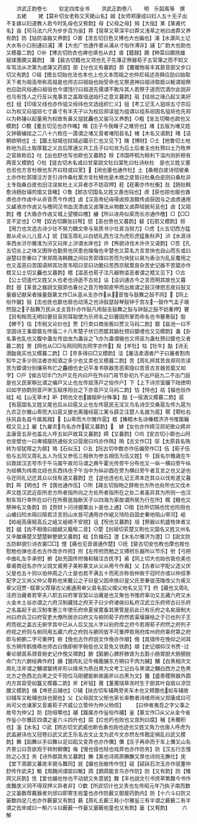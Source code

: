 <!-- { "loadSidebar": true } -->

　　洪武正韵卷七
　　钦定四库全书
　　洪武正韵卷八
　　明　乐韶鳯等　撰
　　五姥
　　姥【莫补切女老称又天姥山名】姆【女师郑康成曰妇人五十无子出不复嫁以妇道教人若今时乳母也又宥韵】母【父母之母】拇【大指】某【某甫代名】亩【司马法六尺为步步百为亩】莽【宿草又草深平曰莽又浅草之地曰卤莽又养有韵】防【钴防温器又养韵】○普【滂五切日色又博也大也徧也】浦【水濵风土记大水有小口别通曰浦】溥【大也广也通作普从浦从寸俗作溥非】誧【广韵大也助也又模暮二韵】○补【博古切防衣也裨也填也从衣】谱【籍録】圃【种菜曰圃扬雄　赋揉蕙圃又暮韵】　簿【裴古切籍也又领也孔子先簿正祭器荀子五官簿之而不知又车驾法从次第为卤簿又药部】部【分也又有暮韵】蔀【覆暧物易丰其蔀音部又步口切又有韵】○祖【摠五切始也法也本也上也又本而祖之也仲尼祖述尧舜应劭曰始取天下者为祖高帝称高祖是也师古曰祖始也始受命也又祭道神曰祖诗取羝以軷谓祖祭也应劭风俗通曰祖徂也今谓饯行曰祖道先儒谓不敢斥其人若祭于道而饮酒尔此説非也乌有饯人之行反以鬼事言之盖取徂送始行之意又暮韵】珇【珪琮之瑑凸起又美好也】组【印绂又线也亦作驵又经纬也文选组织仁义】驵【考工记玉人驵琮五寸宗后以为权又曰驵琮七寸鼻寸有半天子以为权后郑读驵为组谓以组系琮因名驵琮也先郑以为称锤以起量用为权故有鼻又驵犹麤也又骏马又养韵】○粗【坐五切略也疏也又模韵】○覩【董五切见也亦作睹】睹【庄子今我睹子之难穷也】堵【五版为堵又姓又钟磬编挂之二八十六枚在一簴谓之堵又音者堵阳县名】楮【木名又语韵】暏【诘朝欲明也】土【圜土狱城也狱城必圜示仁也又见下】赌【博财】○土【他鲁切土地称地为后土取厚载之义古后厚通又共工氏子曰句龙为后土后者主也杜预曰土乃牧养之官故称后】吐【出也舒也写也欧也又暮韵】稌【沛国呼稻为稌利下湿内则折稌有两音又模韵】○杜【徒古切木名或曰甘棠説文牡曰棠牝曰杜诗杕杜　是也又姓又塞也涖也方言杜根也东齐曰柱或曰茇】【闭也塞也通作杜】土【桑根白皮诗彻彼桑土亦作杜郭璞注方言引诗作桑杜案方言杜根也是木根之皮皆曰杜桑白皮则曰桑杜非土专指桑白皮也旧注误矣杜土义异者亦不妨双押】荰【荰蘅亦作杜衡】肚【肠肚韩愈诗肠肚镇煎煼又音睹】○鲁【郎古切国名又姓又愚也钝也】虏【获也掠也服也酋虏也亦作卤中从毌音贯今作虏】卤【汉高帝纪毋得卤掠汲黯传卤获因与之卤虏通用又鹾液亦作卤又与橹同汉书血流漂卤又卤簿法从物数又卤莽轻脱茍且也】卤【又陌韵】橹【大盾亦作卤又城上望楼曰橹】艣【所以进舟似桨而长亦通作橹】□【□□言不定也】○弩【奴古切蹶张曰弩】怒【恚也愤也又暮韵】砮【石箭又模韵】努【用力也文选古诗少壮不努力魏文帝与吴质书少壮真当努力】○虎【火五切西方猛兽从虍从儿儿音人】琥【瑞玉周礼以白琥礼西方注为虎形虎猛象秋声】浒【水涯诗率西水浒尔雅淮为浒又曰岸上浒谓水岸也】许【怖貌诗伐木许许又语韵】○苦【孔五切炎上之味又困悴也勤劳也厌患也陵侮也辛楚也又菜名方言苦快也自山而东或曰逞楚曰苦秦曰了宋郑周洛韩魏之间曰苦郭璞曰苦而为快犹以臭为香治为乱反覆用之也又滥恶曰苦国语辨其功苦韦昭曰坚曰功脆曰苦西京赋鬻良杂苦史记器不苦窳亦作楛又公土切又麤也又暮韵】楛【滥恶也荀子注凡器物滥恶者谓之楛又见下】○古【公土切逺代又姓又乆也老也诗逝不古处】诂【诂训通古今之言而明其故也又暮韵】鼓【革音之器説文鼓郭也春分之音万物郭皮甲而出故谓之鼔汉律厯志皮曰鼔又量器记献采者操量鼓篆文作□从壴从支亦作从音弢与鼓舞之鼔不同】【同上俗作皷】鼔【击也抚也歙也扇也动荡之也诗鼔瑟鼔琴鼔钟于宫左一鼓作气孟子塡然鼓之子鼔舞万民从攴攴音扑亦作鼔凡用鼔击鼔舞之鼔与钟鼔之鼔不妨重押】瞽【目有眹而无明曰瞽目盲则耳聪使为乐师名之曰瞽因所掌而命名也书瞽奏鼔】股【髀干】估【市税又论价也】贾【行卖曰商坐贩曰贾又马祃二韵】盬【盐池一曰不坚固诗王事靡盬左传僖二十八年楚子伏已而盬其脑杜预曰盬啑也又见模韵】蛊【卦名事也乱也又腹中蛊左传皿虫为蛊谷之飞亦为蛊谓蛾也又师巫为蛊杜预曰盬也又者暮二韵】罟【网也从□□与网同网古罔字亦作】羖【羊牡】牯【牡牛】酤【诗无酒酤我买也又模暮二韵】□【市多得曰□又模韵】沽【屠沽卖酒者尸子曰屠者割肉知牛之多少则沽者亦知酒之多少也又卖也又模暮二韵】苦【周礼辨其苦良郑司农读苦为盬谓分别缣帛布纻之麤细也史记平准书铁器苦恶索隐曰苦音古言器苦窳又如字】○戸【侯古切半门为戸又在内曰戸在外曰门易节卦初九不出戸庭九二不出门庭是也又民家聨比谓之编戸又止也左传屈荡戸之俗作户】下【上下诗宗室牖下陆徳明曰如字协韵则音戸宋玉赋序阳台之下亦音戸又马祃二韵】怙【恃也】祜【福也俗作祜】岵【山无草木】昈【明也文也雄赋昈分殊事】酤【一宿酒又模暮二韵】扈【有扈国名又姓又尾也后从曰扈又止也左传扈民无淫又鸟名诗交交桑扈左传九扈为九农正尔雅山卑而大曰扈又披也离骚经扈江蓠与薜芷注楚人名披为扈】鄠【鄠杜右扶风县名县今属鳯翔】【山卑而大尔雅作扈】楛【榛楛木名诗榛楛济济书惟箘簵楛又见上】雇【九雇农鸟名亦作扈又暮韵】　嫭【女也亦作嫮汉郊祀歌众嫮并孟康音五非也盖北人呼五如戸故耳又暮韵】嫮【又暮韵】○坞【安古切小鄣也山阿也垒壁也一曰庳城服防通俗文曰营居曰坞亦作隖】隖【古文作□】邬【太原县名隖转为邬犹障之为鄣】瑦【石似玉】○五【阮古切中数亦作伍偏旁作□】伍【荀子伍伯与五同又周礼五人为伍又参伍三相叅为参五相伍为伍又姓】午【辰名尔雅歳在午曰敦牂汉志咢市于午马属午故司马谓之典午霍光传旁午分布也又一纵一横曰旁午纵为经横为纬南北经也东西纬也子午当中为纵卯酉在旁为横曰旁午者互言之也又逆也与迕同礼记迕其众以伐有道又暮韵】迕【逆也违也礼记王肃本迕其众以伐有道又暮韵】旿【明也】仵【偶也通作伍】○所【疎五切指物之辞攸也方所也处所也又伐木声又姓汉武近臣所忠方所者指所向之方处所者指所在之处二者虽异其为所则一也汉制车驾行幸所在曰行在所蔡邕独断天子以四海为家故谓所居为行在所】糈【粮也又祭神名又鱼韵】防【赍财卜问诗握粟出卜是也上通】○阻【壮所切隔也忧也险阻也山巇曰险水隔曰阻若泛言则山水皆可通用亦作岨又恃险自固史秦地阻山带河】岨【崄岨高唐赋高丘之岨又岨峿不安貌】诅【呪也又暮韵】俎【祭器以机盛牲体者又姓】龃【齿不相值曰龃龉又蒩租二音】○楚【创祖切苌楚又荆也又国名又姓又州名又辛酸痛楚又楚楚鲜整貌又暮韵】础【负楹石】濋【水名尔雅济为濋】□【説文防五防鲜貌引诗衣裳□□】憷【痛也见音谱通作楚】○抚【斐古切安也敉也摩也按也慰勉也弹也击也古作改亦作拊】拊【左传拊而勉之又搏拊乐器所以节乐】弣【弓把中曲礼左手承弣】捬【赵充国传拊循和辑注古抚字】甫【同上切大也始也我也美也章甫商冠名亦作父説文甫男子美称篆文从父从用今作甫】父【古者以字配父造父庆父是也五十则以伯仲周之八士是也若不满五十而死亦称伯仲故于冠时亦或以仲叔季配字之又尚父仲父尊称也宋戴公之子曰皇父因命族曰皇父氏至秦徙茂陵改父为甫又章父冠贾赋章父荐屦古父甫通用单父县名狐父城父地名又见下】府【藏也又周礼注府治藏者若宰夫八职五曰府掌官契以治藏是也又聚也书惟府辜功又五藏六府又水火金木土谷亦谓之六府汉制藏钱之府天子曰少府诸侯曰私府汉武立乐府师古曰乐府之名盖起于此汉制孝惠三年使乐府命夏侯寛备其箫管是前此已有乐府之名矣唐制大州曰府兵卫曰府官吏大僚所居亦曰府又与俯同荀子府然若渠堰檃栝之于已也列子王府而视之盖古无俯字其中已从人后又加人字以别府库之府今若用荀子府然之府列子府视之府则与俯同用五藏六府之府则与腑同皆不可重押若用府库州府府辜府第之府即与俯腑二字可重押】俯【俛也古作府説文作俛亦作頫】俛【晁错传在俛仰之间耳东方朔传鹤俛啄也师古曰俛即俯字俯低也又音免又铣韵】頫【史记頫仰汉书贾过秦论頫首系颈音俯史记作俛又啸韵】腑【脏腑心脾肝肺肾为五脏小肠胃胆大肠膀胱命门为六腑经典作府】脯【腊肉礼记牛脩鹿脯东方朔曰干肉为脯】黼【白黑相次文周礼注斧谓之黼谓裳绣斧形以绛帛为质白黑为文考工记白与黑谓之黼白西方之色黒北方之色西北白黑之交干阳位马刚徤能断故画斧以白黑为文】簠【盛黍稷祭器外圆内方其容受如簋又模暮二韵】斧【斧钺】莆【萐莆瑞草尧时生于厨其叶自扇以凉饮膳又模韵】俌【埤苍云辅也】○辅【扶古切车辅两旁夹车木也又颊顋也如车辅故曰辅车又毗辅也扶也弼也】父【父母説文父矩也家长率教者诗维师尚父郑康成曰可尚可父也诸家又音甫荀子齐威公立管仲为仲父杨倞】
　　【曰仲者夷吾之字父事之故号为仲父】防【防咀嚼也】鬴【鍑属亦作釡俗作鬴】釜【篆文作□从父从金今省作釡小尔雅区四谓之釜六斗四升也】腐【烂也朽也败也又宫刑曰腐】秿【禾穳积也】滏【水名】○武【罔古切文武威也断也勇也刚也迹也又姓又角力也唐人呼虎为武盖避讳也又冠卷曰武又武王乐名古文止戈为武今文亦然左传戡定祸乱曰武又模韵】舞【蹈舞以手曰舞以足曰蹈又变弄也亦作儛】儛【庄子再命而于车上儛又山名齐景公曰吾欲观于转附朝儛】侮【慢也侵也轻也戏弄也亦作防务】防【汉五行志慢防之心生】务【诗外御其务又暮韵】膴【美也诗周原膴膴又厚也诗则无膴仕】庑【堂下周廊又蕃庑丰貌与橆同】妩【媚也张敞传作怃】碔【碔砆石次玉亦作珷董仲舒传作武夫】甒【周魏间谓罂曰甒】鹉【鹦鹉能言鸟亦作防】防【又有韵】防【雉网又灰韵】怃【爱也媚也怅也不动貌又失意貌】橆【丰也説文引书庶草繁橆今书作庑橆庑义同不得双押义异者非】○数【所武切计也又责也左传昭元年乃执子南而数之又篓数荐戴器者刘邠曰即寄生宛童也亦作防薮又御屋药韵内】防【十六斗曰防又篓数四足几也亦作薮窭又有韵】薮【周礼五薮三耗小尔雅釡三有半谓之薮薮二有半谓之缶宋咸曰一斛六斗曰薮薮一作篓又窭薮宛童也又有韵】篓【又宥韵】
　　六解
